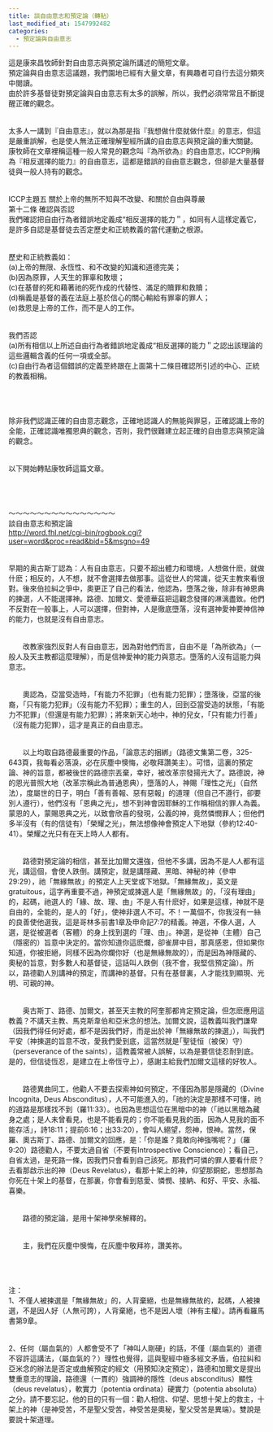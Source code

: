 ```yaml
---
title: 談自由意志和預定論（轉貼）
last_modified_at: 1547992482
categories:
  - 預定論與自由意志
---
```


這是康來昌牧師針對自由意志與預定論所講述的簡短文章。<br>預定論與自由意志這議題，我們園地已經有大量文章，有興趣者可自行去這分類夾中閱讀。<br>由於許多基督徒對預定論與自由意志有太多的誤解，所以，我們必須常常且不斷提醒正確的觀念。<br><br><br><!--more-->太多人一講到『自由意志』，就以為那是指『我想做什麼就做什麼』的意志，但這是嚴重誤解，也是使人無法正確理解聖經所講的自由意志與預定論的重大關鍵。<br>康牧師在文章裡稱這種一般人常見的觀念叫『為所欲為』的自由意志，ICCP則稱為『相反選擇的能力』的自由意志，這都是錯誤的自由意志觀念，但卻是大量基督徒與一般人持有的觀念。<br><br><br>ICCP主題五  關於上帝的無所不知與不改變、和關於自由與尊嚴 <br>第十二條 確認與否認<br>我們確認把自由行為者錯誤地定義成“相反選擇的能力＂，如同有人這樣定義它，是許多自認是基督徒去否定歷史和正統教義的當代運動之根源。<br><br><br>歷史和正統教義如：<br>(a)上帝的無限、永恆性、和不改變的知識和道德完美；<br>(b)因為原罪，人天生的罪辜和敗壞；<br>(c)在基督的死和藉著祂的死作成的代替性、滿足的贖罪和救贖；<br>(d)稱義是基督的義在法庭上基於信心的關心輸給有罪辜的罪人；<br>(e)救恩是上帝的工作，而不是人的工作。<br><br><br>我們否認<br>(a)所有相信以上所述自由行為者錯誤地定義成“相反選擇的能力＂之認出該理論的這些邏輯含義的任何一項或全部。<br>(c)自由行為者這個錯誤的定義至終跟在上面第十二條目確認所引述的中心、正統的教義相稱。<br><br><br><br><br>除非我們認識正確的自由意志觀念，正確地認識人的無能與罪惡，正確認識上帝的全能，正確認識唯獨恩典的觀念，否則，我們很難建立起正確的自由意志與預定論的觀念。<br><br><br>以下開始轉貼康牧師這篇文章。<br><br><br><br><br>～～～～～～～～～～～～～～～<br>談自由意志和預定論<br>http://word.fhl.net/cgi-bin/rogbook.cgi?user=word&proc=read&bid=5&msgno=49<br><br><br>早期的奥古斯丁認為：人有自由意志，只要不超出體力和環境，人想做什麽，就做什麽；相反的，人不想，就不會選擇去做那事。這從世人的常識，從天主教來看很對。後來伯拉糾之爭中，奧更正了自己的看法，他認為，墮落之後，除非有神恩典的揀選，人不能選擇神。路德、加爾文、愛德華茲把這觀念發揮的淋漓盡致。他們不反對在一般事上，人可以選擇，但對神，人是徹底墮落，沒有選神愛神要神信神的能力，也就是沒有自由意志。 <br><br><br>　　改教家強烈反對人有自由意志，因為對他們而言，自由不是「為所欲為」（一般人及天主教都這麼理解），而是信神愛神的能力與意志。墮落的人沒有這能力與意志。 <br><br><br>　　奧認為，亞當受造時，「有能力不犯罪」（也有能力犯罪）；墮落後，亞當的後裔，「只有能力犯罪」（沒有能力不犯罪）；重生的人，回到亞當受造的狀態，「有能力不犯罪」（但還是有能力犯罪）；將來新天心地中，神的兒女，「只有能力行善」（沒有能力犯罪），這才是真正的自由意志。 <br><br><br>　　以上均取自路德最重要的作品，「論意志的捆綁」（路德文集第二卷，325-643頁，我每看必落淚，必在灰塵中懊悔，必敬拜讚美主）。可惜，這裏的預定論、神的旨意，都被後世的路德宗丟棄，幸好，被改革宗發揚光大了。路德說，神的恩光普照大地（改革宗稱此為普通恩典），墮落的人，神賜「理性之光」（自然法），度屬世的日子，明白「善有善報、惡有惡報」的道理（但自己不遵行，卻要別人遵行），他們沒有「恩典之光」，想不到神會因耶穌的工作稱相信的罪人為義。蒙恩的人，蒙賜恩典之光，以致會欣喜的發現，公義的神，竟然憐憫罪人；但他們多半沒有（有的信徒有）「榮耀之光」，無法想像神會預定人下地獄（參約12:40-41）。榮耀之光只有在天上時人人都有。 <br><br><br>　　路德對預定論的相信，甚至比加爾文還強，但他不多講，因為不是人人都有這光，講這個，會使人跌倒。講預定，就是講隱藏、黑暗、神秘的神（參申29:29），祂「無緣無故」的預定人上天堂或下地獄。「無緣無故」，英文是gratuitous，這字再重要不過，神預定或揀選人是「無緣無故」的，「沒有理由」的，起碼，祂選人的「緣、故、理、由」不是人有什麽好，如果是這樣，神就不是自由的，全能的，是人的「好」，使神非選人不可。不！一萬個不，你我沒有一絲的良善使他選我，這是哥林多前書1章及申命記7:7的精義。神選，不像人選，人選，是從被選者（客體）的身上找到選的「理、由」。神選，是從神（主體）自己（隱密的）旨意中決定的。當你知道你這麽爛，卻雀屏中目，那真感恩，但如果你知道，你被拒絕，同樣不因為你爛你好（也是無緣無故的），而是因為神隱藏的、奧秘的旨意，對多數人和基督徒，這話叫人跌倒（我不會，我堅信預定論）。所以，路德勸人別講神的預定，而講神的基督。只有在基督裏，人才能找到顯現、光明、可親的神。 <br><br><br>　　奥古斯丁、路德、加爾文，甚至天主教的阿奎那都肯定預定論，但怎麽應用這教義？不講天主教、馬克斯韋伯和亞米念的想法。加爾文說，這教義叫我們謙卑（因我們得任何好處，都不是因我們好，而是出於神「無緣無故的揀選」），叫我們平安（神揀選的旨意不改，愛我們愛到底，這當然就是｢聖徒恒（被保）守）（perseverance of the saints），這教義常被人誤解，以為是要信徒忍耐到底。是的，但信徒恆忍，是建立在上帝恆守上），感謝主給我們加爾文這樣的好牧人。 <br><br><br>　　路德異曲同工，他勸人不要去探索神如何預定，不僅因為那是隱藏的（Divine Incognita, Deus Absconditus），人不可能進入的，「祂的決定是那樣不可懂，祂的道路是那樣找不到（羅11:33）。也因為思想這位在黑暗中的神（「祂以黑暗為藏身之處；是人未曾看見，也是不能看見的；你不能看見我的面，因為人見我的面不能存活」，詩18:11；提前6:16；出33:20），會叫人絕望，怨神，恨神。當然，保羅、奧古斯丁、路德、加爾文的回應，是：「你是誰？竟敢向神強嘴呢？」（羅9:20）路德勸人，不要太過自省（不要有Introspective Conscience）；看自己，自省太過，是死路一條，因我們只會看到自己該死。那我們可憐的罪人要看什麽？去看那啟示出的神（Deus Revelatus），看那十架上的神，仰望那銅蛇，思想那為你死在十架上的基督，在那裏，你會看到慈愛、憐憫、接納、和好、平安、永福、喜樂。 <br><br><br>　　路德的預定論，是用十架神學來解釋的。 <br><br><br>　　主，我們在灰塵中懊悔，在灰塵中敬拜祢，讚美祢。 <br><br><br><br><br>注： <br>1、不僅人被揀選是「無緣無故」的，人背棄絕，也是無緣無故的，起碼，人被揀選，不是因人好（人無可誇），人背棄絕，也不是因人壞（神有主權）。請再看羅馬書第9章。 <br><br><br>2、任何（屬血氣的）人都會受不了「神叫人剛硬」的話，不僅（屬血氣的）道德不容許這講法，（屬血氣的？）理性也覺得，這與聖經中極多經文矛盾，伯拉糾和亞米念的辦法是否定或曲解預定的經文（用預知決定預定），路德和加爾文是提出雙重意志的理論，路德還（一貫的）強調神的隱性（deus absconditus）顯性（deus revelatus），軟實力（potentia ordinata）硬實力（potentia absoluta）之分。請不要忘記，他的目的只有一個：勸人相信、仰望、思想十架上的救主，十架上的神（是神受苦，不是聖父受苦，神受苦是奧秘，聖父受苦是異端）。雙說是要說十架道理。 <br>
